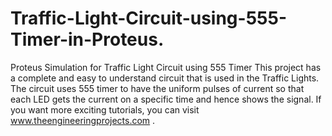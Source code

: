 # Traffic-Light-Circuit-using-555-Timer-in-Proteus.
Proteus Simulation for Traffic Light Circuit using 555 Timer 
This project has a complete and easy to understand circuit that is used in the Traffic Lights. The circuit uses 555 timer to have the uniform pulses of current so that each LED gets the current on a specific time and hence shows the signal. If you want more exciting tutorials, you can visit www.theengineeringprojects.com .
